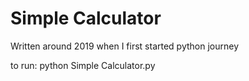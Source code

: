 # Simple Calculator
Written around 2019 when I first started python journey

to run: python Simple Calculator.py